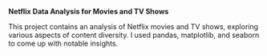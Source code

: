 __Netflix Data Analysis for Movies and TV Shows__

This project contains an analysis of Netflix movies and TV shows, exploring various aspects of content diversity. I used pandas, matplotlib, and seaborn to come up with notable insights.
